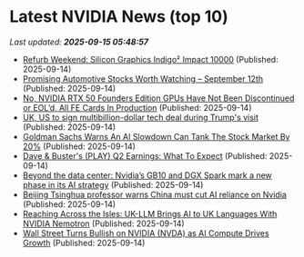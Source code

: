 # Latest NVIDIA News (top 10)
_Last updated: **2025-09-15 05:48:57**_

- [Refurb Weekend: Silicon Graphics Indigo² Impact 10000](http://oldvcr.blogspot.com/2025/09/refurb-weekend-silicon-graphics-indigo.html) (Published: 2025-09-14)
- [Promising Automotive Stocks Worth Watching – September 12th](https://www.etfdailynews.com/2025/09/14/promising-automotive-stocks-worth-watching-september-12th/) (Published: 2025-09-14)
- [No, NVIDIA RTX 50 Founders Edition GPUs Have Not Been Discontinued or EOL’d, All FE Cards In Production](https://wccftech.com/nvidia-rtx-50-founders-edition-gpus-not-discontinued-or-eol-all-fe-cards-in-production/) (Published: 2025-09-14)
- [UK, US to sign multibillion-dollar tech deal during Trump's visit](https://www.thehindubusinessline.com/news/world/uk-us-to-sign-multibillion-dollar-tech-deal-during-trumps-visit/article70048205.ece) (Published: 2025-09-14)
- [Goldman Sachs Warns An AI Slowdown Can Tank The Stock Market By 20%](https://www.benzinga.com/personal-finance/management/25/09/47657777/goldman-sachs-warns-an-ai-slowdown-can-tank-the-stock-market-by-20) (Published: 2025-09-14)
- [Dave & Buster's (PLAY) Q2 Earnings: What To Expect](https://finance.yahoo.com/news/dave-busters-play-q2-earnings-030056656.html) (Published: 2025-09-14)
- [Beyond the data center: Nvidia’s GB10 and DGX Spark mark a new phase in its AI strategy](https://www.digitimes.com/news/a20250912PD217/nvidia-soc-market-2025-gpu.html) (Published: 2025-09-14)
- [Beijing Tsinghua professor warns China must cut AI reliance on Nvidia](https://www.digitimes.com/news/a20250912PD237/nvidia-asia-chairman-tsinghua-university-training.html) (Published: 2025-09-14)
- [Reaching Across the Isles: UK-LLM Brings AI to UK Languages With NVIDIA Nemotron](https://blogs.nvidia.com/blog/uk-llm-nemotron/) (Published: 2025-09-14)
- [Wall Street Turns Bullish on NVIDIA (NVDA) as AI Compute Drives Growth](https://finance.yahoo.com/news/wall-street-turns-bullish-nvidia-001416750.html) (Published: 2025-09-14)
